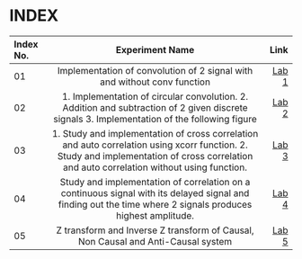 # INDEX

| Index No.      | Experiment Name | Link     |
| :---        |    :----:   |          ---: |
| 01   | Implementation of convolution of 2 signal with and without conv function   | [Lab 1](https://github.com/Sabiha-Rubiatunnesa/4.1DSP_Signal_Processing-/tree/main/Lab_1)  |
| 02   | 1. Implementation of circular convolution. 2. Addition and subtraction of 2 given discrete signals 3. Implementation of the following figure|[Lab 2](https://github.com/U-Zareen-010/RUET-ECE_4th-Year_1810010/tree/main/4-1%20Digital%20Signal%20Processing/Lab%202)     |
| 03   | 1. Study and implementation of cross correlation and auto correlation using xcorr function. 2. Study and implementation of cross correlation and auto correlation without using function. | [Lab 3](https://github.com/U-Zareen-010/RUET-ECE_4th-Year_1810010/tree/main/4-1%20Digital%20Signal%20Processing/Lab%203) |
| 04   | Study and implementation of correlation on a continuous signal with its delayed signal and finding out the time where 2 signals produces highest amplitude.     | [Lab 4](https://github.com/U-Zareen-010/RUET-ECE_4th-Year_1810010/tree/main/4-1%20Digital%20Signal%20Processing/Lab%204)      |
| 05   | Z transform and Inverse Z transform of Causal, Non Causal and Anti-Causal system   |[Lab 5](https://github.com/U-Zareen-010/RUET-ECE_4th-Year_1810010/tree/main/4-1%20Digital%20Signal%20Processing/Lab%205)   |
